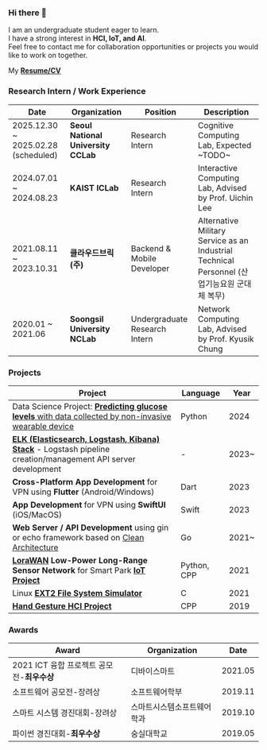 ### Hi there 👋
I am an undergraduate student eager to learn.  
I have a strong interest in **HCI, IoT, and AI**.  
Feel free to contact me for collaboration opportunities or projects you would like to work on together.  

My [**Resume/CV**](https://docs.google.com/document/d/1Jur3RpNdH667zqWM_KqqynhnR-LW-a00QLYJUvsBdS8/edit?usp=sharing)

<!--
**gjlee0802/gjlee0802** is a ✨ _special_ ✨ repository because its `README.md` (this file) appears on your GitHub profile.

Here are some ideas to get you started:

- 🔭 I’m currently working on ...
- 🌱 I’m currently learning ...
- 👯 I’m looking to collaborate on ...
- 🤔 I’m looking for help with ...
- 💬 Ask me about ...
- 📫 How to reach me: ...
- 😄 Pronouns: ...
- ⚡ Fun fact: ...
-->

### Research Intern / Work Experience
|Date|Organization|Position|Description|
|----|------------|--------|-----------|
|2025.12.30 ~ 2025.02.28 (scheduled)|**Seoul National University CCLab**|Research Intern|Cognitive Computing Lab, Expected ~TODO~|
|2024.07.01 ~ 2024.08.23|**KAIST ICLab**|Research Intern|Interactive Computing Lab, Advised by Prof. Uichin Lee|
|2021.08.11 ~ 2023.10.31|**클라우드브릭(주)**|Backend & Mobile Developer|Alternative Military Service as an Industrial Technical Personnel  (산업기능요원 군대체 복무)|
|2020.01 ~ 2021.06|**Soongsil University NCLab**|Undergraduate Research Intern|Network Computing Lab, Advised by Prof. Kyusik Chung|

### Projects

| Project | Language | Year |
|---------|----------|------|
| Data Science Project: [**Predicting glucose levels** with data collected by non-invasive wearable device](https://github.com/gjlee0802/engineering-digital-biomarkers) | Python | 2024 |
| **[ELK (Elasticsearch, Logstash, Kibana) Stack](https://github.com/gjlee0802/ElasticStack-Kafka-Docker-Study)** - Logstash pipeline creation/management API server development | - | 2023~ |
| **Cross-Platform App Development** for VPN using **Flutter** (Android/Windows) | Dart | 2023 |
| **App Development** for VPN using **SwiftUI** (iOS/MacOS) | Swift | 2023 |
| **Web Server / API Development** using gin or echo framework based on [Clean Architecture](https://github.com/gjlee0802/web-tuto-with-gin/tree/v3) | Go | 2021~ |
| **[LoraWAN](https://github.com/gjlee0802/toiot-lora-gateway-driver/tree/main) Low-Power Long-Range Sensor Network** for Smart Park **[IoT Project](http://www.ntrexgo.com/archives/40437)** | Python, CPP | 2021 |
| Linux **[EXT2 File System Simulator](https://github.com/gjlee0802/EXT2_File_System)** | C | 2021 |
| **[Hand Gesture HCI Project](https://github.com/gjlee0802/3d_interact/tree/master)** | CPP | 2019 |

### Awards
|Award|Organization|Date|
|-----|------------|----|
|2021 ICT 융합 프로젝트 공모전-**최우수상**|디바이스마트|2021.05|
|소프트웨어 공모전-장려상|소프트웨어학부|2019.11|
|스마트 시스템 경진대회-장려상|스마트시스템소프트웨어학과|2019.10|
|파이썬 경진대회-**최우수상**|숭실대학교|2019.05|
